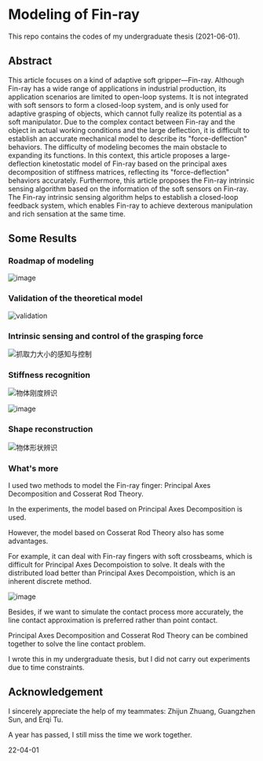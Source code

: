 # Modeling of Fin-ray

This repo contains the codes of my undergraduate thesis (2021-06-01).

## Abstract

This article focuses on a kind of adaptive soft gripper—Fin-ray. Although Fin-ray has a wide range of applications in industrial production, its application scenarios are limited to open-loop systems. It is not integrated with soft sensors to form a closed-loop system, and is only used for adaptive grasping of objects, which cannot fully realize its potential as a soft manipulator. Due to the complex contact between Fin-ray and the object in actual working conditions and the large deflection, it is difficult to establish an accurate mechanical model to describe its "force-deflection" behaviors. The difficulty of modeling becomes the main obstacle to expanding its functions. In this context, this article proposes a large-deflection kinetostatic model of Fin-ray based on the principal axes decomposition of stiffness matrices, reflecting its "force-deflection" behaviors accurately. Furthermore, this article proposes the Fin-ray intrinsic sensing algorithm based on the information of the soft sensors on Fin-ray. The Fin-ray intrinsic sensing algorithm helps to establish a closed-loop feedback system, which enables Fin-ray to achieve dexterous manipulation and rich sensation at the same time.

## Some Results

### Roadmap of modeling

![image](https://user-images.githubusercontent.com/50078363/161173177-910dfaea-a8c8-4ca2-96da-ee8367c2fbd1.png)

### Validation of the theoretical model

![validation](https://user-images.githubusercontent.com/50078363/161171963-9bd3bd8e-60ca-40cf-bdc2-8e101d8970b2.gif)

### Intrinsic sensing and control of the grasping force

![抓取力大小的感知与控制](https://user-images.githubusercontent.com/50078363/161177093-b6e9797e-7ff8-433d-b9f7-373aba64b3f0.gif)

### Stiffness recognition

![物体刚度辨识](https://user-images.githubusercontent.com/50078363/161177139-66adf883-8928-4189-a28b-0f35089f0ff3.gif)

![image](https://user-images.githubusercontent.com/50078363/161177268-df881c1c-5069-4ca1-bc75-b31d9d0e9ead.png)

### Shape reconstruction

![物体形状辨识](https://user-images.githubusercontent.com/50078363/161176057-a9df9d72-12b0-417c-adf9-7e1af50fc887.gif)

### What's more

I used two methods to model the Fin-ray finger: Principal Axes Decomposition and Cosserat Rod Theory.

In the experiments, the model based on Principal Axes Decomposition is used.

However, the model based on Cosserat Rod Theory also has some advantages.

For example, it can deal with Fin-ray fingers with soft crossbeams, which is difficult for Principal Axes Decompoistion to solve.
It deals with the distributed load better than Principal Axes Decompoistion, which is an inherent discrete method.

![image](https://user-images.githubusercontent.com/50078363/161176799-b5008c52-3ccb-4b0c-a320-7bd894ad4293.png)

Besides, if we want to simulate the contact process more accurately, the line contact approximation is preferred rather than point contact.

Principal Axes Decomposition and Cosserat Rod Theory can be combined together to solve the line contact problem.

I wrote this in my undergraduate thesis, but I did not carry out experiments due to time constraints.

## Acknowledgement

I sincerely appreciate the help of my teammates: Zhijun Zhuang, Guangzhen Sun, and Erqi Tu.

A year has passed, I still miss the time we work together.

22-04-01
